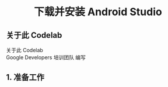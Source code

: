 <center>

# **下载并安装 Android Studio**

</center>

## 关于此 Codelab
关于此 Codelab  
Google Developers 培训团队 编写

## **1. 准备工作**

